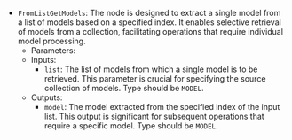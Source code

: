 - `FromListGetModels`: The node is designed to extract a single model from a list of models based on a specified index. It enables selective retrieval of models from a collection, facilitating operations that require individual model processing.
    - Parameters:
    - Inputs:
        - `list`: The list of models from which a single model is to be retrieved. This parameter is crucial for specifying the source collection of models. Type should be `MODEL`.
    - Outputs:
        - `model`: The model extracted from the specified index of the input list. This output is significant for subsequent operations that require a specific model. Type should be `MODEL`.
